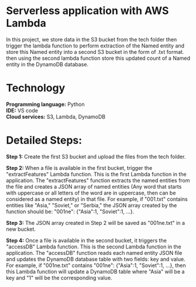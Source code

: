 # Serverless application with AWS Lambda

In this project, we store data in the S3 bucket from the tech folder then trigger the lambda function to perform extraction of the Named entity and store this Named entity into a second S3 bucket in the form of .txt format. then using the second lambda function store this updated count of a Named entity in the DynamoDB database.

# Technology

**Programming language:** Python<br />
**IDE:** VS code<br />
**Cloud services:** S3, Lambda, DynamoDB<br />

# Detailed Steps:


**Step 1:** Create the first S3 bucket and upload the files from the tech folder.<br />

**Step 2:** When a file is available in the first bucket, trigger the "extractFeatures" Lambda function. This is the first Lambda function in the application. The "extractFeatures" function extracts the named entities from the file and creates a JSON array of named entities (Any word that starts with uppercase or all letters of the word are in uppercase, then can be considered as a named entity) in that file. For example, if "001.txt" contains entities like "Asia," "Soviet," or "Serbia," the JSON array created by the function should be: 
"001ne": {"Asia":1, "Soviet":1, ...}.<br />

**Step 3:** The JSON array created in Step 2 will be saved as "001ne.txt" in a new bucket.<br />

**Step 4:** Once a file is available in the second bucket, it triggers the "accessDB" Lambda function. This is the second Lambda function in the application. The "accessDB" function reads each named entity JSON file and updates the DynamoDB database table with two fields: key and value. For example, if "001ne.txt" contains "001ne": {"Asia":1, "Soviet":1, ...}, then this Lambda function will update a DynamoDB table where "Asia" will be a key and "1" will be the corresponding value.

